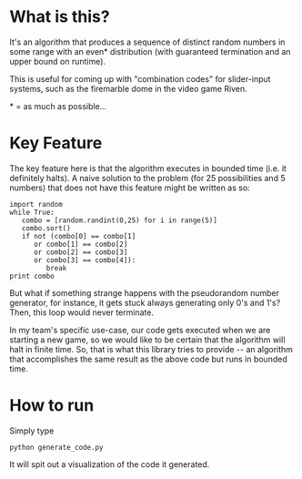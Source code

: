 What is this?
=============

It's an algorithm that produces a sequence of distinct random numbers in some range with an even\* distribution (with guaranteed termination and an upper bound on runtime).

This is useful for coming up with "combination codes" for slider-input systems, such as the firemarble dome in the video game Riven.

\* = as much as possible...

Key Feature
====

The key feature here is that the algorithm executes in bounded time (i.e. it definitely halts). A naive solution to the problem (for 25 possibilities and 5 numbers) that does not have this feature might be written as so:

```
import random
while True:
   combo = [random.randint(0,25) for i in range(5)]
   combo.sort()
   if not (combo[0] == combo[1]
      or combo[1] == combo[2]
      or combo[2] == combo[3]
      or combo[3] == combo[4]):
         break
print combo
````

But what if something strange happens with the pseudorandom number generator, for instance, it gets stuck always generating only 0's and 1's? Then, this loop would never terminate.

In my team's specific use-case, our code gets executed when we are starting a new game, so we would like to be certain that the algorithm will halt in finite time. So, that is what this library tries to provide -- an algorithm that accomplishes the same result as the above code but runs in bounded time.

How to run
==========

Simply type

```
python generate_code.py
```

It will spit out a visualization of the code it generated.
